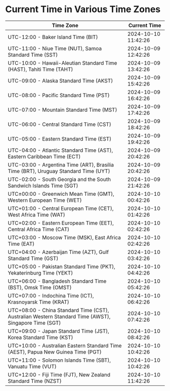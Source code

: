 # Current Time in Various Time Zones

| Time Zone | Current Time |
|-----------|--------------|
| UTC-12:00 - Baker Island Time (BIT) | 2024-10-10 11:42:26 |
| UTC-11:00 - Niue Time (NUT), Samoa Standard Time (SST) | 2024-10-09 12:42:26 |
| UTC-10:00 - Hawaii-Aleutian Standard Time (HAST), Tahiti Time (TAHT) | 2024-10-09 13:42:26 |
| UTC-09:00 - Alaska Standard Time (AKST) | 2024-10-09 15:42:26 |
| UTC-08:00 - Pacific Standard Time (PST) | 2024-10-09 16:42:26 |
| UTC-07:00 - Mountain Standard Time (MST) | 2024-10-09 17:42:26 |
| UTC-06:00 - Central Standard Time (CST) | 2024-10-09 18:42:26 |
| UTC-05:00 - Eastern Standard Time (EST) | 2024-10-09 19:42:26 |
| UTC-04:00 - Atlantic Standard Time (AST), Eastern Caribbean Time (ECT) | 2024-10-09 20:42:26 |
| UTC-03:00 - Argentina Time (ART), Brasília Time (BRT), Uruguay Standard Time (UYT) | 2024-10-09 20:42:26 |
| UTC-02:00 - South Georgia and the South Sandwich Islands Time (SGT) | 2024-10-09 21:42:26 |
| UTC±00:00 - Greenwich Mean Time (GMT), Western European Time (WET) | 2024-10-10 00:42:26 |
| UTC+01:00 - Central European Time (CET), West Africa Time (WAT) | 2024-10-10 01:42:26 |
| UTC+02:00 - Eastern European Time (EET), Central Africa Time (CAT) | 2024-10-10 02:42:26 |
| UTC+03:00 - Moscow Time (MSK), East Africa Time (EAT) | 2024-10-10 02:42:26 |
| UTC+04:00 - Azerbaijan Time (AZT), Gulf Standard Time (GST) | 2024-10-10 03:42:26 |
| UTC+05:00 - Pakistan Standard Time (PKT), Yekaterinburg Time (YEKT) | 2024-10-10 04:42:26 |
| UTC+06:00 - Bangladesh Standard Time (BST), Omsk Time (OMST) | 2024-10-10 05:42:26 |
| UTC+07:00 - Indochina Time (ICT), Krasnoyarsk Time (KRAT) | 2024-10-10 06:42:26 |
| UTC+08:00 - China Standard Time (CST), Australian Western Standard Time (AWST), Singapore Time (SGT) | 2024-10-10 07:42:26 |
| UTC+09:00 - Japan Standard Time (JST), Korea Standard Time (KST) | 2024-10-10 08:42:26 |
| UTC+10:00 - Australian Eastern Standard Time (AEST), Papua New Guinea Time (PGT) | 2024-10-10 10:42:26 |
| UTC+11:00 - Solomon Islands Time (SBT), Vanuatu Time (VUT) | 2024-10-10 10:42:26 |
| UTC+12:00 - Fiji Time (FJT), New Zealand Standard Time (NZST) | 2024-10-10 11:42:26 |

